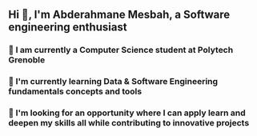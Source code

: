 ## Hi 👋, I'm Abderahmane Mesbah, a Software engineering enthusiast 


 
### 🏫 I am currently a Computer Science student at Polytech Grenoble 
### 🌱 I'm currently learning Data & Software Engineering fundamentals concepts and tools 
### 🔭 I'm looking for an opportunity where I can apply learn and deepen my skills all while contributing to innovative projects

<!--
**ABMesbh/ABMesbh** is a ✨ _special_ ✨ repository because its `README.md` (this file) appears on your GitHub profile.

Here are some ideas to get you started:

- 🔭 I’m currently working on ...
- 🌱 I’m currently learning ...
- 👯 I’m looking to collaborate on ...
- 🤔 I’m looking for help with ...
- 💬 Ask me about ...
- 📫 How to reach me: ...
- 😄 Pronouns: ...
- ⚡ Fun fact: ...
-->
